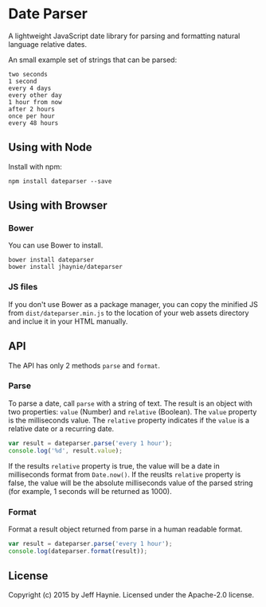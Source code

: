 # Date Parser

A lightweight JavaScript date library for parsing and formatting natural language relative dates.

An small example set of strings that can be parsed:

	two seconds
	1 second
	every 4 days
	every other day
	1 hour from now
	after 2 hours
	once per hour
	every 48 hours


## Using with Node

Install with npm:

```
npm install dateparser --save
```

## Using with Browser

### Bower

You can use Bower to install.

```
bower install dateparser
bower install jhaynie/dateparser
```

### JS files

If you don't use Bower as a package manager, you can copy the minified JS from `dist/dateparser.min.js` to the location of your web assets directory and inclue it in your HTML manually.

## API

The API has only 2 methods `parse` and `format`.

### Parse

To parse a date, call `parse` with a string of text.  The result is an object with two properties: `value` (Number) and `relative` (Boolean).  The `value` property is the milliseconds value.  The `relative` property indicates if the `value` is a relative date or a recurring date.

```javascript
var result = dateparser.parse('every 1 hour');
console.log('%d', result.value);
```

If the results `relative` property is true, the value will be a date in milliseconds format from `Date.now()`. If the reuslts `relative` property is false, the value will be the absolute milliseconds value of the parsed string (for example, 1 seconds will be returned as 1000).

### Format

Format a result object returned from parse in a human readable format.

```javascript
var result = dateparser.parse('every 1 hour');
console.log(dateparser.format(result));
```

## License

Copyright (c) 2015 by Jeff Haynie. Licensed under the Apache-2.0 license.
